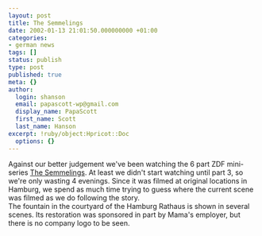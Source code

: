 ```yaml
---
layout: post
title: The Semmelings
date: 2002-01-13 21:01:50.000000000 +01:00
categories:
- german news
tags: []
status: publish
type: post
published: true
meta: {}
author:
  login: shanson
  email: papascott-wp@gmail.com
  display_name: PapaScott
  first_name: Scott
  last_name: Hanson
excerpt: !ruby/object:Hpricot::Doc
  options: {}
---
```

<p>Against our better judgement we've been watching the 6 part ZDF mini-series <a href="http://www.zdf.de/unterhaltung/semmeling">The Semmelings</a>. At least we didn't start watching until part 3, so we're only wasting 4 evenings. Since it was filmed at original locations in Hamburg, we spend as much time trying to guess where the current scene was filmed as we do following the story.<br />
The fountain in the courtyard of the Hamburg Rathaus is shown in several scenes. Its restoration was sponsored in part by Mama's employer, but there is no company logo to be seen.</p>

